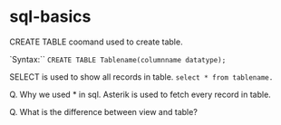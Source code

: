 # sql-basics
CREATE TABLE coomand used to create table.

`Syntax:`` 
```CREATE TABLE Tablename(columnname datatype);```

SELECT is used to show all records in table. 
```select * from tablename.```



Q. Why we used * in sql.
Asterik is used to fetch every record in table.

Q. What is the difference between view and table?
